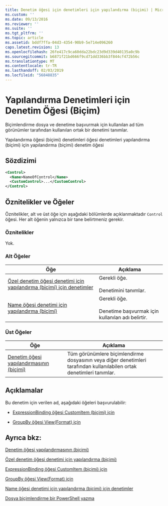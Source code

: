 ```yaml
---
title: Denetim öğesi için denetimleri için yapılandırma (biçimi) | Microsoft Docs
ms.custom: ''
ms.date: 09/13/2016
ms.reviewer: ''
ms.suite: ''
ms.tgt_pltfrm: ''
ms.topic: article
ms.assetid: bddf7ffa-04d3-4354-90b9-5e714e096260
caps.latest.revision: 13
ms.openlocfilehash: 26fe417c9ca60dda22bdc23d9d339d40135a0c9b
ms.sourcegitcommit: b6871f21bd666f9cd71dd336bb3f844cf472b56c
ms.translationtype: MT
ms.contentlocale: tr-TR
ms.lasthandoff: 02/03/2019
ms.locfileid: "56848835"
---
```

# <a name="control-element-for-controls-for-configuration-format"></a>Yapılandırma Denetimleri için Denetim Öğesi (Biçim)

Biçimlendirme dosya ve denetime başvurmak için kullanılan ad tüm görünümler tarafından kullanılan ortak bir denetimi tanımlar.

Yapılandırma öğesi (biçimi) denetimleri öğesi denetimleri yapılandırma (biçimi) için yapılandırma (biçimi) denetim öğesi

## <a name="syntax"></a>Sözdizimi

```xml
<Control>
  <Name>NameOfControl</Name>
  <CustomControl>...</CustomControl>
</Control>
```

## <a name="attributes-and-elements"></a>Öznitelikler ve Öğeler

Öznitelikler, alt ve üst öğe için aşağıdaki bölümlerde açıklanmaktadır `Control` öğesi. Her alt öğenin yalnızca bir tane belirtmeniz gerekir.

### <a name="attributes"></a>Öznitelikler

Yok.

### <a name="child-elements"></a>Alt Öğeler

|Öğe|Açıklama|
|-------------|-----------------|
|[Özel denetim öğesi denetimi için yapılandırma (biçimi) için denetimler](./customcontrol-element-for-control-for-controls-for-configuration-format.md)|Gerekli öğe.<br /><br /> Denetimini tanımlar.|
|[Name öğesi denetimi için yapılandırma (biçimi)](./name-element-for-control-for-controls-for-configuration-format.md)|Gerekli öğe.<br /><br /> Denetime başvurmak için kullanılan adı belirtir.|

### <a name="parent-elements"></a>Üst Öğeler

|Öğe|Açıklama|
|-------------|-----------------|
|[Denetim öğesi yapılandırmasının (biçimi)](./controls-element-for-configuration-format.md)|Tüm görünümlere biçimlendirme dosyasının veya diğer denetimleri tarafından kullanılabilen ortak denetimleri tanımlar.|

## <a name="remarks"></a>Açıklamalar

Bu denetim için verilen ad, aşağıdaki öğeleri başvurulabilir:

- [ExpressionBinding öğesi CustomItem (biçimi) için](./expressionbinding-element-for-customitem-for-controls-for-configuration-format.md)

- [GroupBy öğesi View(Format) için](./groupby-element-for-view-format.md)

## <a name="see-also"></a>Ayrıca bkz:

[Denetim öğesi yapılandırmasının (biçimi)](./controls-element-for-configuration-format.md)

[Özel denetim öğesi denetimi için yapılandırma (biçimi)](./customcontrol-element-for-control-for-controls-for-configuration-format.md)

[ExpressionBinding öğesi CustomItem (biçimi) için](./expressionbinding-element-for-customitem-for-controls-for-configuration-format.md)

[GroupBy öğesi View(Format) için](./groupby-element-for-view-format.md)

[Name öğesi denetimi için yapılandırma (biçimi) için denetimler](./name-element-for-control-for-controls-for-configuration-format.md)

[Dosya biçimlendirme bir PowerShell yazma](./writing-a-powershell-formatting-file.md)
